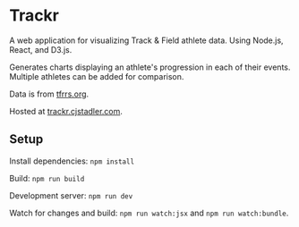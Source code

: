 # Trackr

A web application for visualizing Track & Field athlete data. Using Node.js,
React, and D3.js.

Generates charts displaying an athlete's progression in each of their events.
Multiple athletes can be added for comparison.

Data is from [tfrrs.org](https://tfrrs.org).

Hosted at [trackr.cjstadler.com](http://trackr.cjstadler.com).

## Setup
Install dependencies: `npm install`

Build: `npm run build`

Development server: `npm run dev`

Watch for changes and build: `npm run watch:jsx` and `npm run watch:bundle`.
